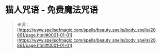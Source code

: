 <!--yml

分类：未分类

日期：2024年06月12日 19:04:00

-->

# 猫人咒语 - 免费魔法咒语

> 来源：[https://www.spellsofmagic.com/spells/beauty_spells/body_spells/20861/page.html#0001-01-01](https://www.spellsofmagic.com/spells/beauty_spells/body_spells/20861/page.html#0001-01-01)
